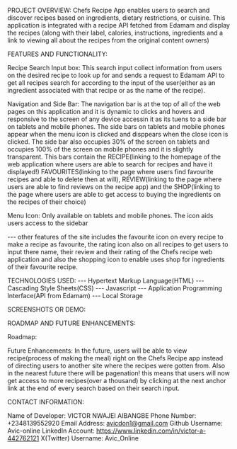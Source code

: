 PROJECT OVERVIEW: Chefs Recipe App enables users to search and discover recipes based on ingredients, dietary restrictions, or cuisine.
This application is integrated with a recipe API fetched from Edamam and display the recipes (along with their label, calories, instructions, ingredients and a link to viewing all about the recipes from the original content owners)

FEATURES AND FUNCTIONALITY:

Recipe Search Input box: This search input collect information from users on the desired recipe to look up for and sends a request to Edamam API to get all recipes search for according to the input of the user(either as an ingredient associated with that recipe or as the name of the recipe).

Navigation and Side Bar: The navigation bar is at the top of all of the web pages on this application and it is dynamic to clicks and hovers and responsive to the screen of any device accessin it as its tuens to a side bar on tablets and mobile phones. The side bars on tablets and mobile phones appear when the menu icon is clicked and disppears when the close icon is clicked. The side bar also occupies 30% of the screen on tablets and occupies 100% of the screen on mobile phones and it is slightly transparent. This bars contain the RECIPE(linking to the homepage of the web application where users are able to search for recipes and have it displayed!) FAVOURITES(linking to the page where users find favourite recipes and able to delete then at will), REVIEW(linking to the page where users are able to find reviews on the recipe app) and the SHOP(linking to the page where users are able to get access to buying the ingredients on the recipes of their choice)

Menu Icon: Only available on tablets and mobile phones. The icon aids users access to the sidebar

--- other features of the site includes the favourite icon on every recipe to make a recipe as favourite, the rating icon also on all recipes to get users to input there name, their review and their rating of the Chefs recipe web application and also the shopping icon to enable uses shop for ingredients of their favourite recipe.


TECHNOLOGIES USED:
--- Hypertext Markup Language(HTML)
--- Cascading Style Sheets(CSS)
--- Javascript
--- Application Programming Interface(API from Edamam)
--- Local Storage


SCREENSHOTS OR DEMO:

ROADMAP AND FUTURE ENHANCEMENTS:

Roadmap:  

Future Enhancements: In the future, users will be able to view recipe(process of making the meal) right on the Chefs Recipe app instead of directing users to another site where the recipes were gotten from. Also in the nearest future there will be pagenation! this means that users will now get access to more recipes(over a thousand) by clicking at the next anchor link at the end of every search based on their search input.


CONTACT INFORMATION: 

Name of Developer: VICTOR NWAJEI AIBANGBE
Phone Number: +2348139552920
Email Address: avicdon1@gmail.com
Github Username: Avic-online
LinkedIn Account: https://www.linkedin.com/in/victor-a-442762121
X(Twitter) Username: Avic_Online
